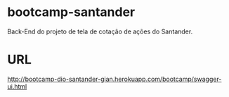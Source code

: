 # bootcamp-santander
Back-End do projeto de tela de cotação de ações do Santander.

# URL
http://bootcamp-dio-santander-gian.herokuapp.com/bootcamp/swagger-ui.html

